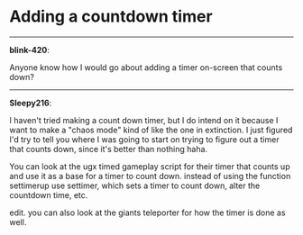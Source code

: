 # Adding a countdown timer


---
<strong>blink-420</strong>:

Anyone know how I would go about adding a timer on\-screen that counts down?

---
<strong>Sleepy216</strong>:

I haven&#39;t tried making a count down timer, but I do intend on it because I want to make a &quot;chaos mode&quot; kind of like the one in extinction.
I just figured I&#39;d try to tell you where I was going to start on trying to figure out a timer that counts down, since it&#39;s better than nothing haha.

You can look at the ugx timed gameplay script for their timer that counts up and use it as a base for a timer to count down.
instead of using the function settimerup use settimer, which sets a timer to count down, alter the countdown time, etc.

edit. you can also look at the giants teleporter for how the timer is done as well.

